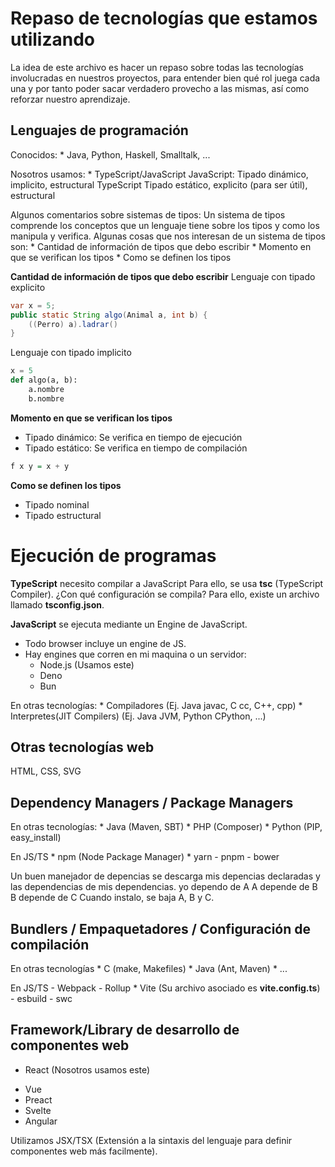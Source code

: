 # Repaso de tecnologías que estamos utilizando

La idea de este archivo es hacer un repaso sobre todas las tecnologías involucradas en nuestros proyectos, para entender bien qué rol juega cada una y por tanto poder sacar verdadero provecho a las mismas, así como reforzar nuestro aprendizaje.

## Lenguajes de programación

Conocidos:
    * Java, Python, Haskell, Smalltalk, ...

Nosotros usamos:
    * TypeScript/JavaScript
JavaScript:
    Tipado dinámico, implicito, estructural
TypeScript
    Tipado estático, explicito (para ser útil), estructural

Algunos comentarios sobre sistemas de tipos:
    Un sistema de tipos comprende los conceptos que un lenguaje tiene
    sobre los tipos y como los manipula y verifica.
    Algunas cosas que nos interesan de un sistema de tipos son:
    * Cantidad de información de tipos que debo escribir
    * Momento en que se verifican los tipos
    * Como se definen los tipos

**Cantidad de información de tipos que debo escribir**
Lenguaje con tipado explicito
```java
var x = 5;
public static String algo(Animal a, int b) {
    ((Perro) a).ladrar()
}
```
Lenguaje con tipado implicito
```python
x = 5
def algo(a, b):
    a.nombre
    b.nombre
```

**Momento en que se verifican los tipos**
* Tipado dinámico: Se verifica en tiempo de ejecución
* Tipado estático: Se verifica en tiempo de compilación
```haskell
f x y = x + y
```

**Como se definen los tipos**
* Tipado nominal
* Tipado estructural


# Ejecución de programas

**TypeScript** necesito compilar a JavaScript
Para ello, se usa **tsc** (TypeScript Compiler).
¿Con qué configuración se compila?
Para ello, existe un archivo llamado **tsconfig.json**.

**JavaScript** se ejecuta mediante un Engine de JavaScript.
* Todo browser incluye un engine de JS.
* Hay engines que corren en mi maquina o un servidor:
    * Node.js (Usamos este)
    - Deno
    - Bun

En otras tecnologías:
    * Compiladores (Ej. Java javac, C cc, C++, cpp)
    * Interpretes(JIT Compilers) (Ej. Java JVM, Python CPython, ...)

## Otras tecnologías web

HTML, CSS, SVG

## Dependency Managers / Package Managers

En otras tecnologías:
    * Java (Maven, SBT)
    * PHP (Composer)
    * Python (PIP, easy_install)

En JS/TS
    * npm (Node Package Manager)
    * yarn
    - pnpm
    - bower

Un buen manejador de depencias se descarga mis depencias declaradas y las dependencias de mis dependencias.
yo dependo de A
A depende de B
B depende de C
Cuando instalo, se baja A, B y C.

## Bundlers / Empaquetadores / Configuración de compilación

En otras tecnologías
    * C (make, Makefiles)
    * Java (Ant, Maven)
    * ...

En JS/TS
    - Webpack
    - Rollup
    * Vite (Su archivo asociado es **vite.config.ts**)
    - esbuild
    - swc

## Framework/Library de desarrollo de componentes web

* React (Nosotros usamos este)
- Vue
- Preact
- Svelte
- Angular

Utilizamos JSX/TSX (Extensión a la sintaxis del lenguaje para definir componentes web más facilmente).